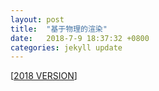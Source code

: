 ```yaml
---
layout: post
title:  "基于物理的渲染"
date:   2018-7-9 18:37:32 +0800
categories: jekyll update
---
```



[[2018 VERSION](http://nbviewer.jupyter.org/github/lealzhan/lealzhan.github.io/blob/master/_pdf/2015-9-14-pbr-2018-7-9.pdf)]

